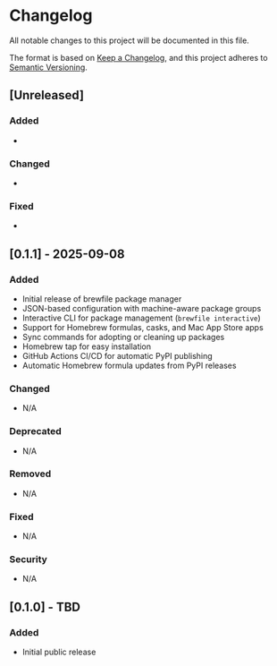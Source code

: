 # Changelog

All notable changes to this project will be documented in this file.

The format is based on [Keep a Changelog](https://keepachangelog.com/en/1.0.0/),
and this project adheres to [Semantic Versioning](https://semver.org/spec/v2.0.0.html).

## [Unreleased]

### Added
- 

### Changed
- 

### Fixed
- 

## [0.1.1] - 2025-09-08

### Added

- Initial release of brewfile package manager
- JSON-based configuration with machine-aware package groups
- Interactive CLI for package management (`brewfile interactive`)
- Support for Homebrew formulas, casks, and Mac App Store apps
- Sync commands for adopting or cleaning up packages
- Homebrew tap for easy installation
- GitHub Actions CI/CD for automatic PyPI publishing
- Automatic Homebrew formula updates from PyPI releases

### Changed

- N/A

### Deprecated

- N/A

### Removed

- N/A

### Fixed

- N/A

### Security

- N/A

## [0.1.0] - TBD

### Added

- Initial public release

